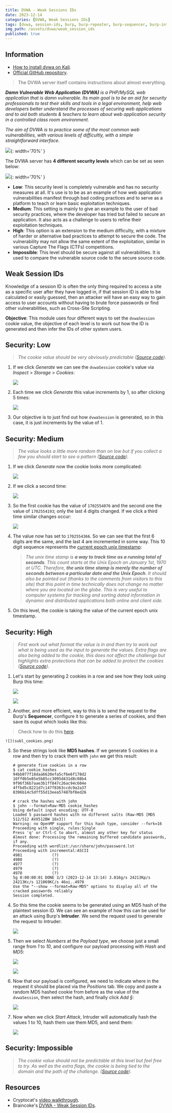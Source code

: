 ```yaml
---
title: DVWA - Weak Sessions IDs
date: 2023-12-14
categories: [DVWA, Weak Sessions IDs]
tags: [dvwa, session-ids, burp, burp-repeater, burp-sequencer, burp-intruder, hash, md5, john, cookies]
img_path: /assets/dvwa/weak_session_ids
published: true
---
```


## Information

- [How to install dvwa on Kali](https://www.kali.org/tools/dvwa/).
- [Official GitHub repository](https://github.com/digininja/DVWA).

> The DVWA server itself contains instructions about almost everything.

_**Damn Vulnerable Web Application (DVWA)** is a PHP/MySQL web application that is damn vulnerable. Its main goal is to be an aid for security professionals to test their skills and tools in a legal environment, help web developers better understand the processes of securing web applications and to aid both students & teachers to learn about web application security in a controlled class room environment._

_The aim of DVWA is to practice some of the most common web vulnerabilities, with various levels of difficultly, with a simple straightforward interface._

![](dvwa_home.png){: width='70%' }

The DVWA server has **4 different security levels** which can be set as seen below:

![](security_levels.png){: width='70%' }

- **Low**: This security level is completely vulnerable and has no security measures at all. It's use is to be as an example of how web application vulnerabilities manifest through bad coding practices and to serve as a platform to teach or learn basic exploitation techniques.
- **Medium**: This setting is mainly to give an example to the user of bad security practices, where the developer has tried but failed to secure an application. It also acts as a challenge to users to refine their exploitation techniques.
- **High**: This option is an extension to the medium difficulty, with a mixture of harder or alternative bad practices to attempt to secure the code. The vulnerability may not allow the same extent of the exploitation, similar in various Capture The Flags (CTFs) competitions.
- **Impossible**: This level should be secure against all vulnerabilities. It is used to compare the vulnerable source code to the secure source code.

## Weak Session IDs

Knowledge of a session ID is often the only thing required to access a site as a specific user after they have logged in, if that session ID is able to be calculated or easily guessed, then an attacker will have an easy way to gain access to user accounts without having to brute force passwords or find other vulnerabilities, such as Cross-Site Scripting.

**Objective**: This module uses four different ways to set the `dvwaSession` cookie value, the objective of each level is to work out how the ID is generated and then infer the IDs of other system users.

## Security: Low
> _The cookie value should be very obviously predictable ([Source code](https://github.com/CSpanias/cspanias.github.io/blob/main/assets/dvwa/weak_sessions_ids/weak_sessions_ids_low_source_code.php))._

1. If we click *Generate* we can see the `dvwaSession` cookie's value via *Inspect* > *Storage* > *Cookies*:

    ![](low_cookie1.png)

2. Each time we click *Generate* this value increments by 1, so after clicking 5 times:

    ![](low_cookie6.png)

3. Our objective is to just find out how `dvwaSession` is generated, so in this case, it is just increments by the value of 1.

## Security: Medium
> _The value looks a little more random than on low but if you collect a few you should start to see a pattern ([Source code](https://github.com/CSpanias/cspanias.github.io/blob/main/assets/dvwa/weak_sessions_ids/weak_sessions_ids_medium_source_code.php))._

1. If we click *Generate* now the cookie looks more complicated:

    ![](medium_cookie1.png)

2.  If we click a second time:

    ![](medium_cookie2.png)

3. So the first cookie has the value of `1702554076` and the second one the value of `1702554193`; only the last 4 digits changed. If we click a third time similar changes occur:

    ![](medium_cookie3.png)

4. The value now has set to `1702554366`. So we can see that the first 6 digits are the same, and the last 4 are incremented in some way. This 10 digit sequence represents the [current epoch unix timestamp](https://www.unixtimestamp.com/):

    > _The unix time stamp is **a way to track time as a running total of seconds**. This count starts at the Unix Epoch on January 1st, 1970 at UTC. Therefore, **the unix time stamp is merely the number of seconds between a particular date and the Unix Epoch**. It should also be pointed out (thanks to the comments from visitors to this site) that this point in time technically does not change no matter where you are located on the globe. This is very useful to computer systems for tracking and sorting dated information in dynamic and distributed applications both online and client side._

5. On this level, the cookie is taking the value of the current epoch unix timestamp.

## Security: High
> _First work out what format the value is in and then try to work out what is being used as the input to generate the values. Extra flags are also being added to the cookie, this does not affect the challenge but highlights extra protections that can be added to protect the cookies ([Source code](https://github.com/CSpanias/cspanias.github.io/blob/main/assets/dvwa/weak_sessions_ids/weak_sessions_ids_high_source_code.php))._

1. Let's start by generating 2 cookies in a row and see how they look using Burp this time:

    ![](high_cookie1.png)

    ![](high_cookie2.png)

2. Another, and more efficient, way to this is to send the request to the Burp's **Sequencer**, configure it to generate a series of cookies, and then save its ouput which looks like this:

> Check how to do this [here](https://braincoke.fr/write-up/dvwa/dvwa-weak-session-i-ds/).

    ![](subl_cookies.png)

3. So these strings look like **MD5 hashes**. If we generate 5 cookies in a row and then try to crack them with `john` we get this result:

    ```shell
    # generate five cookies in a row
    $ cat cookie_hashes
    94bb077f18daa6620efa5cf6e6f178d2
    10ff0b5e85e5b85cc3095d431d8c08b4
    9f96f36b7aae3b1ff847c26ac94c604e
    4ffbd5c8221d7c147f8363ccdc9a2a37
    8396b14c5dff55d13eea57487bf8ed26 

    # crack the hashes with john
    $ john --format=Raw-MD5 cookie_hashes
    Using default input encoding: UTF-8
    Loaded 5 password hashes with no different salts (Raw-MD5 [MD5 512/512 AVX512BW 16x3])
    Warning: no OpenMP support for this hash type, consider --fork=16
    Proceeding with single, rules:Single
    Press 'q' or Ctrl-C to abort, almost any other key for status
    Almost done: Processing the remaining buffered candidate passwords, if any.
    Proceeding with wordlist:/usr/share/john/password.lst
    Proceeding with incremental:ASCII
    4981             (?)
    4980             (?)
    4977             (?)
    4979             (?)
    4978             (?)
    5g 0:00:00:01 DONE 3/3 (2023-12-14 13:14) 3.816g/s 24213Kp/s 24213Kc/s 121069KC/s 46oi..4970
    Use the "--show --format=Raw-MD5" options to display all of the cracked passwords reliably
    Session completed.
    ```

4. So this time the cookie seems to be generated using an MD5 hash of the plaintext session ID. We can see an example of how this can be used for an attack using Burp's **Intruder**. We send the request used to generate the request to Intruder:

    ![](send_to_intruder.png)

5. Then we select *Numbers* at the *Payload type*, we choose just a small range from *1* to *10*, and configure our payload processing with *Hash* and *MD5*:

    ![](intruder_config1.png)

    ![](intruder_config2.png)

6. Now that our payload is configured, we need to indicate where in the request it should be placed via the *Positions* tab. We copy and paste a random MD5 hashed cookie from before as the value of the `dvwaSession`, then select the hash, and finally click *Add §*:

    ![](intruder_config3.png)

7. Now when we click *Start Attack*, Intruder will automatically hash the values 1 to 10, hash them use them MD5, and send them:

    ![](intruder_attack.png)

## Security: Impossible
> _The cookie value should not be predictable at this level but feel free to try. As well as the extra flags, the cookie is being tied to the domain and the path of the challenge. ([Source code](https://github.com/CSpanias/cspanias.github.io/blob/main/assets/dvwa/weak_sessions_ids/weak_sessions_ids_impossible_source_code.php))._

## Resources

- Cryptocat's [video walkthrough](https://www.youtube.com/watch?v=xzKEXAdlxPU).
- Braincoke's [DVWA - Weak Session IDs](https://braincoke.fr/write-up/dvwa/dvwa-weak-session-i-ds/).